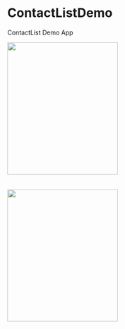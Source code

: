 # ContactListDemo
ContactList Demo App
<br>

<img src="https://user-images.githubusercontent.com/3199282/41012319-028af44e-690f-11e8-86de-14ad0fffc6f5.png" height="300px" width="250px"/>
<br><br><br>
<img src="https://user-images.githubusercontent.com/3199282/41012317-0131d32e-690f-11e8-9250-fc60c2f4dc0c.png" height="300px" width="250px"/>
